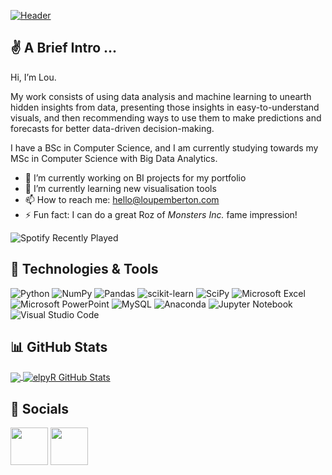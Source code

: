 [![Header](https://loupemberton.com/wp-content/uploads/2023/01/github-header-1.png "Header")](https://loupemberton.com/)

## &#x270c; A Brief Intro ...

Hi, I’m Lou. 

My work consists of using data analysis and machine learning to unearth hidden insights from data, presenting those insights in easy-to-understand visuals, and then recommending ways to use them to make predictions and forecasts for better data-driven decision-making.

I have a BSc in Computer Science, and I am currently studying towards my MSc in Computer Science with Big Data Analytics.

- 🔭 I’m currently working on BI projects for my portfolio
- 🌱 I’m currently learning new visualisation tools
- 📫 How to reach me: hello@loupemberton.com
- ⚡ Fun fact: I can do a great Roz of <i>Monsters Inc.</i> fame impression!

![Spotify Recently Played](https://spotify-recently-played-readme.vercel.app/api?user=313m5bcg73dqntmvpxbh26o4vnjq&count=2)

## 🔧 Technologies & Tools
![Python](https://img.shields.io/badge/python-3670A0?style=for-the-badge&logo=python&logoColor=ffdd54)
![NumPy](https://img.shields.io/badge/numpy-%23013243.svg?style=for-the-badge&logo=numpy&logoColor=white)
![Pandas](https://img.shields.io/badge/pandas-%23150458.svg?style=for-the-badge&logo=pandas&logoColor=white)
![scikit-learn](https://img.shields.io/badge/scikit--learn-%23F7931E.svg?style=for-the-badge&logo=scikit-learn&logoColor=white)
![SciPy](https://img.shields.io/badge/SciPy-%230C55A5.svg?style=for-the-badge&logo=scipy&logoColor=%white)
![Microsoft Excel](https://img.shields.io/badge/Microsoft_Excel-217346?style=for-the-badge&logo=microsoft-excel&logoColor=white)
![Microsoft PowerPoint](https://img.shields.io/badge/Microsoft_PowerPoint-B7472A?style=for-the-badge&logo=microsoft-powerpoint&logoColor=white)
![MySQL](https://img.shields.io/badge/mysql-%2300f.svg?style=for-the-badge&logo=mysql&logoColor=white)
![Anaconda](https://img.shields.io/badge/Anaconda-%2344A833.svg?style=for-the-badge&logo=anaconda&logoColor=white)
![Jupyter Notebook](https://img.shields.io/badge/jupyter-%23FA0F00.svg?style=for-the-badge&logo=jupyter&logoColor=white)
![Visual Studio Code](https://img.shields.io/badge/Visual%20Studio%20Code-0078d7.svg?style=for-the-badge&logo=visual-studio-code&logoColor=white)

<!-- ## &#x270d; Blog & Writing -->

## &#x1f4ca; GitHub Stats

<a href="https://github.com/elpyR/elpyR">
  <img align="center" src="https://github-readme-stats.vercel.app/api/top-langs/?username=elpyR&hide=java,html,tex&title_color=42E2BA&text_color=FFFFFF&icon_color=42E2BA&bg_color=000000&langs_count=3" />
</a>

<a href="https://github.com/elpyR/elpyR">
  <img align="center" src="https://github-readme-stats.vercel.app/api?username=elpyR&show_icons=true&line_height=27&count_private=true&title_color=42E2BA&text_color=FFFFFF&icon_color=42E2BA&bg_color=000000" alt="elpyR GitHub Stats" />
</a>

## &#x1f4e2; Socials

<p align="left">
<a href="https://twitter.com/LouPemberton_" target="blank"><img align="center" src="https://loupemberton.com/wp-content/uploads/2023/01/twitter.png" alt="" height="60" width="60" /></a>
<a href="https://www.linkedin.com/in/loupemberton/" target="blank"><img align="center" src="https://loupemberton.com/wp-content/uploads/2023/01/linkedin.png" alt="" height="60" width="60" /></a>
</p>

<!-- Resources -->
<!-- Icons: https://simpleicons.org/ -->
<!-- Spotify Widget: https://github.com/JeffreyCA/spotify-recently-played-readme -->
<!-- GitHub Stats: https://github.com/anuraghazra/github-readme-stats -->
<!-- Emojis: https://emojipedia.org/emoji/ -->
<!-- HTML Emojis: https://www.fileformat.info/index.htm -->
<!-- Badges: https://github.com/Ileriayo/markdown-badges -->
<!-- Inspiration for profile taken from https://github.com/MartinHeinz Read his article on GitHub profile tips and tricks here: https://towardsdatascience.com/build-a-stunning-readme-for-your-github-profile-9b80434fe5d7 -->
